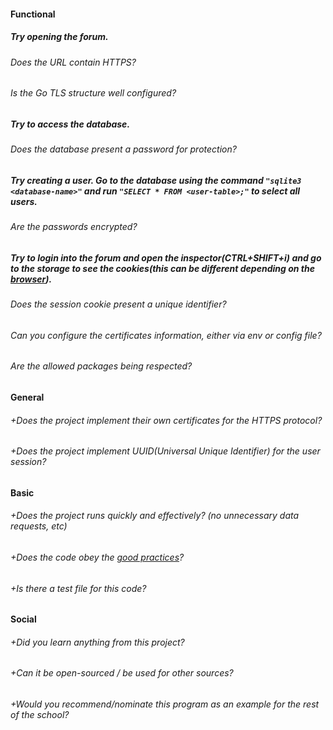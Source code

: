 #### Functional

##### Try opening the forum.
###### Does the URL contain HTTPS?

###### Is the Go TLS structure well configured?

##### Try to access the database.
###### Does the database present a password for protection?

##### Try creating a user. Go to the database using the command `"sqlite3 <database-name>"` and run `"SELECT * FROM <user-table>;"` to select all users.
###### Are the passwords encrypted?

##### Try to login into the forum and open the inspector(CTRL+SHIFT+i) and go to the storage to see the cookies(this can be different depending on the [browser](https://developer.mozilla.org/en-US/docs/Learn/Common_questions/What_are_browser_developer_tools)).
###### Does the session cookie present a unique identifier?

###### Can you configure the certificates information, either via env or config file?

###### Are the allowed packages being respected?

#### General

###### +Does the project implement their own certificates for the HTTPS protocol?

###### +Does the project implement UUID(Universal Unique Identifier) for the user session?

#### Basic

###### +Does the project runs quickly and effectively? (no unnecessary data requests, etc)

###### +Does the code obey the [good practices](https://public.01-edu.org/subjects/good-practices.en)?

###### +Is there a test file for this code?

#### Social

###### +Did you learn anything from this project?

###### +Can it be open-sourced / be used for other sources?

###### +Would you recommend/nominate this program as an example for the rest of the school?

